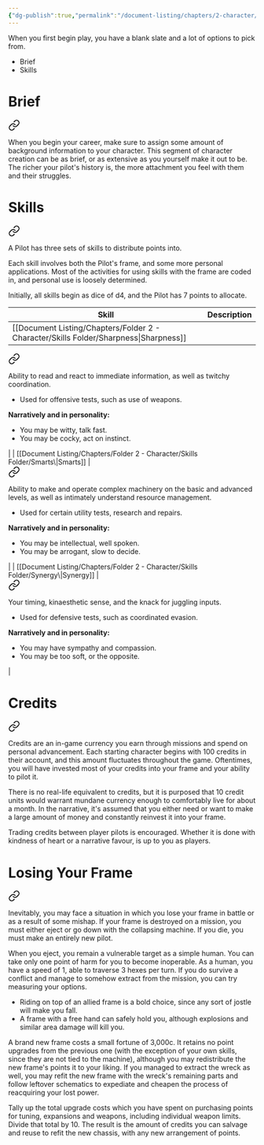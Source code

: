 ```yaml
---
{"dg-publish":true,"permalink":"/document-listing/chapters/2-character/"}
---
```


When you first begin play, you have a blank slate and a lot of options to pick from.

- Brief
- Skills

# Brief

<div class="transclusion internal-embed is-loaded"><a class="markdown-embed-link" href="/document-listing/chapters/folder-2-character/brief/" aria-label="Open link"><svg xmlns="http://www.w3.org/2000/svg" width="24" height="24" viewBox="0 0 24 24" fill="none" stroke="currentColor" stroke-width="2" stroke-linecap="round" stroke-linejoin="round" class="svg-icon lucide-link"><path d="M10 13a5 5 0 0 0 7.54.54l3-3a5 5 0 0 0-7.07-7.07l-1.72 1.71"></path><path d="M14 11a5 5 0 0 0-7.54-.54l-3 3a5 5 0 0 0 7.07 7.07l1.71-1.71"></path></svg></a><div class="markdown-embed">




When you begin your career, make sure to assign some amount of background information to your character. This segment of character creation can be as brief, or as extensive as you yourself make it out to be. The richer your pilot's history is, the more attachment you feel with them and their struggles.

</div></div>

# Skills

<div class="transclusion internal-embed is-loaded"><a class="markdown-embed-link" href="/document-listing/chapters/folder-2-character/skills/" aria-label="Open link"><svg xmlns="http://www.w3.org/2000/svg" width="24" height="24" viewBox="0 0 24 24" fill="none" stroke="currentColor" stroke-width="2" stroke-linecap="round" stroke-linejoin="round" class="svg-icon lucide-link"><path d="M10 13a5 5 0 0 0 7.54.54l3-3a5 5 0 0 0-7.07-7.07l-1.72 1.71"></path><path d="M14 11a5 5 0 0 0-7.54-.54l-3 3a5 5 0 0 0 7.07 7.07l1.71-1.71"></path></svg></a><div class="markdown-embed">




A Pilot has three sets of skills to distribute points into.

Each skill involves both the Pilot's frame, and some more personal applications. Most of the activities for using skills with the frame are coded in, and personal use is loosely determined.

Initially, all skills begin as dice of d4, and the Pilot has 7 points to allocate.


| Skill         | Description    |
| ------------- | -------------- |
| [[Document Listing/Chapters/Folder 2 - Character/Skills Folder/Sharpness\|Sharpness]] | 
<div class="transclusion internal-embed is-loaded"><a class="markdown-embed-link" href="/document-listing/chapters/folder-2-character/skills-folder/sharpness/" aria-label="Open link"><svg xmlns="http://www.w3.org/2000/svg" width="24" height="24" viewBox="0 0 24 24" fill="none" stroke="currentColor" stroke-width="2" stroke-linecap="round" stroke-linejoin="round" class="svg-icon lucide-link"><path d="M10 13a5 5 0 0 0 7.54.54l3-3a5 5 0 0 0-7.07-7.07l-1.72 1.71"></path><path d="M14 11a5 5 0 0 0-7.54-.54l-3 3a5 5 0 0 0 7.07 7.07l1.71-1.71"></path></svg></a><div class="markdown-embed">




Ability to read and react to immediate information, as well as twitchy coordination.
- Used for offensive tests, such as use of weapons.

**Narratively and in personality:**
- You may be witty, talk fast.
- You may be cocky, act on instinct.

</div></div>
 |
| [[Document Listing/Chapters/Folder 2 - Character/Skills Folder/Smarts\|Smarts]]    | 
<div class="transclusion internal-embed is-loaded"><a class="markdown-embed-link" href="/document-listing/chapters/folder-2-character/skills-folder/smarts/" aria-label="Open link"><svg xmlns="http://www.w3.org/2000/svg" width="24" height="24" viewBox="0 0 24 24" fill="none" stroke="currentColor" stroke-width="2" stroke-linecap="round" stroke-linejoin="round" class="svg-icon lucide-link"><path d="M10 13a5 5 0 0 0 7.54.54l3-3a5 5 0 0 0-7.07-7.07l-1.72 1.71"></path><path d="M14 11a5 5 0 0 0-7.54-.54l-3 3a5 5 0 0 0 7.07 7.07l1.71-1.71"></path></svg></a><div class="markdown-embed">




Ability to make and operate complex machinery on the basic and advanced levels, as well as intimately understand resource management.
- Used for certain utility tests, research and repairs.

**Narratively and in personality:**
- You may be intellectual, well spoken.
- You may be arrogant, slow to decide.

</div></div>
    |
| [[Document Listing/Chapters/Folder 2 - Character/Skills Folder/Synergy\|Synergy]]   | 
<div class="transclusion internal-embed is-loaded"><a class="markdown-embed-link" href="/document-listing/chapters/folder-2-character/skills-folder/synergy/" aria-label="Open link"><svg xmlns="http://www.w3.org/2000/svg" width="24" height="24" viewBox="0 0 24 24" fill="none" stroke="currentColor" stroke-width="2" stroke-linecap="round" stroke-linejoin="round" class="svg-icon lucide-link"><path d="M10 13a5 5 0 0 0 7.54.54l3-3a5 5 0 0 0-7.07-7.07l-1.72 1.71"></path><path d="M14 11a5 5 0 0 0-7.54-.54l-3 3a5 5 0 0 0 7.07 7.07l1.71-1.71"></path></svg></a><div class="markdown-embed">




Your timing, kinaesthetic sense, and the knack for juggling inputs.
- Used for defensive tests, such as coordinated evasion.

**Narratively and in personality:**
- You may have sympathy and compassion.
- You may be too soft, or the opposite.

</div></div>
   |


</div></div>

# Credits

<div class="transclusion internal-embed is-loaded"><a class="markdown-embed-link" href="/document-listing/chapters/folder-6-mission-gameplay/credits/" aria-label="Open link"><svg xmlns="http://www.w3.org/2000/svg" width="24" height="24" viewBox="0 0 24 24" fill="none" stroke="currentColor" stroke-width="2" stroke-linecap="round" stroke-linejoin="round" class="svg-icon lucide-link"><path d="M10 13a5 5 0 0 0 7.54.54l3-3a5 5 0 0 0-7.07-7.07l-1.72 1.71"></path><path d="M14 11a5 5 0 0 0-7.54-.54l-3 3a5 5 0 0 0 7.07 7.07l1.71-1.71"></path></svg></a><div class="markdown-embed">




Credits are an in-game currency you earn through missions and spend on personal advancement. Each starting character begins with 100 credits in their account, and this amount fluctuates throughout the game. Oftentimes, you will have invested most of your credits into your frame and your ability to pilot it.

There is no real-life equivalent to credits, but it is purposed that 10 credit units would warrant mundane currency enough to comfortably live for about a month. In the narrative, it's assumed that you either need or want to make a large amount of money and constantly reinvest it into your frame.

Trading credits between player pilots is encouraged. Whether it is done with kindness of heart or a narrative favour, is up to you as players.

</div></div>

# Losing Your Frame

<div class="transclusion internal-embed is-loaded"><a class="markdown-embed-link" href="/document-listing/chapters/folder-2-character/losing-your-frame/" aria-label="Open link"><svg xmlns="http://www.w3.org/2000/svg" width="24" height="24" viewBox="0 0 24 24" fill="none" stroke="currentColor" stroke-width="2" stroke-linecap="round" stroke-linejoin="round" class="svg-icon lucide-link"><path d="M10 13a5 5 0 0 0 7.54.54l3-3a5 5 0 0 0-7.07-7.07l-1.72 1.71"></path><path d="M14 11a5 5 0 0 0-7.54-.54l-3 3a5 5 0 0 0 7.07 7.07l1.71-1.71"></path></svg></a><div class="markdown-embed">




Inevitably, you may face a situation in which you lose your frame in battle or as a result of some mishap. If your frame is destroyed on a mission, you must either eject or go down with the collapsing machine. If you die, you must make an entirely new pilot.

When you eject, you remain a vulnerable target as a simple human. You can take only one point of harm for you to become inoperable. As a human, you have a speed of 1, able to traverse 3 hexes per turn. If you do survive a conflict and manage to somehow extract from the mission, you can try measuring your options.
- Riding on top of an allied frame is a bold choice, since any sort of jostle will make you fall.
- A frame with a free hand can safely hold you, although explosions and similar area damage will kill you.

A brand new frame costs a small fortune of 3,000c. It retains no point upgrades from the previous one (with the exception of your own skills, since they are not tied to the machine), although you may redistribute the new frame's points it to your liking. If you managed to extract the wreck as well, you may refit the new frame with the wreck's remaining parts and follow leftover schematics to expediate and cheapen the process of reacquiring your lost power.

Tally up the total upgrade costs which you have spent on purchasing points for tuning, expansions and weapons, including individual weapon limits. Divide that total by 10. The result is the amount of credits you can salvage and reuse to refit the new chassis, with any new arrangement of points.

</div></div>
